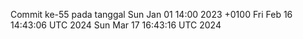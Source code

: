 Commit ke-55 pada tanggal Sun Jan 01 14:00 2023 +0100
Fri Feb 16 14:43:06 UTC 2024
Sun Mar 17 16:43:16 UTC 2024
